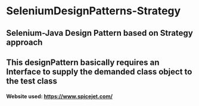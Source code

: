 # SeleniumDesignPatterns-Strategy
## Selenium-Java Design Pattern based on Strategy approach
## This designPattern basically requires an Interface to supply the demanded class object to the test class
#### Website used: https://www.spicejet.com/
